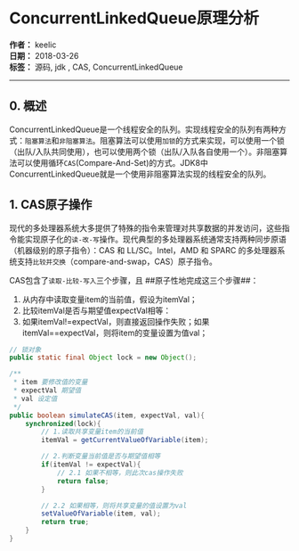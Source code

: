 # ConcurrentLinkedQueue原理分析

**作者：** keelic  
**日期：** 2018-03-26  
**标签：** 源码, jdk , CAS,  ConcurrentLinkedQueue

---

## 0. 概述
ConcurrentLinkedQueue是一个线程安全的队列。实现线程安全的队列有两种方式：`阻塞算法`和`非阻塞算法`。阻塞算法可以使用`加锁`的方式来实现，可以使用一个锁（出队/入队共同使用），也可以使用两个锁（出队/入队各自使用一个）。非阻塞算法可以使用循环`CAS`(Compare-And-Set)的方式。JDK8中ConcurrentLinkedQueue就是一个使用非阻塞算法实现的线程安全的队列。  

## 1. CAS原子操作
现代的多处理器系统大多提供了特殊的指令来管理对共享数据的并发访问，这些指令能实现原子化的`读-改-写`操作。现代典型的多处理器系统通常支持两种同步原语（机器级别的原子指令）：CAS 和 LL/SC。Intel，AMD 和 SPARC 的多处理器系统支持`比较并交换`（compare-and-swap，CAS）原子指令。  

CAS包含了`读取-比较-写入`三个步骤，且 ##原子性地完成这三个步骤##：  
1. 从内存中读取变量item的当前值，假设为itemVal；
2. 比较itemVal是否与期望值expectVal相等：
3. 如果itemVal!=expectVal，则直接返回操作失败；如果itemVal==expectVal，则将item的变量设置为值val；  
```java
// 锁对象
public static final Object lock = new Object();

/**
 * item 要修改值的变量
 * expectVal 期望值
 * val 设定值
 */
public boolean simulateCAS(item, expectVal, val){
    synchronized(lock){
        // 1.读取共享变量item的当前值
        itemVal = getCurrentValueOfVariable(item);

        // 2.判断变量当前值是否与期望值相等
        if(itemVal != expectVal){
            // 2.1 如果不相等，则此次cas操作失败
            return false;
        }

        // 2.2 如果相等，则将共享变量的值设置为val
        setValueOfVariable(item, val);
        return true; 
    }
}
```

